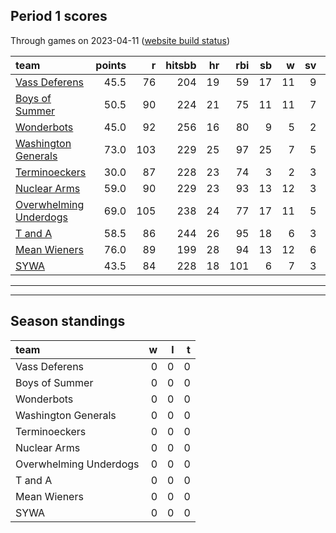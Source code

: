 

## Period 1 scores

Through games on 2023-04-11 ([website build status](https://github.com/brian-bot/pl-site/actions))


|team                   | points|   r| hitsbb| hr| rbi| sb|  w| sv|  so|   era|  whip|
|:----------------------|------:|---:|------:|--:|---:|--:|--:|--:|---:|-----:|-----:|
|[Vass Deferens](./vassdeferens)|   45.5|  76|    204| 19|  59| 17| 11|  9| 104| 4.500| 1.134|
|[Boys of Summer](./boysofsummer)|   50.5|  90|    224| 21|  75| 11| 11|  7| 141| 4.884| 1.310|
|[Wonderbots](./wonderbots)|   45.0|  92|    256| 16|  80|  9|  5|  2| 129| 4.309| 1.249|
|[Washington Generals](./washingtongenerals)|   73.0| 103|    229| 25|  97| 25|  7|  5| 135| 3.590| 1.305|
|[Terminoeckers](./terminoeckers)|   30.0|  87|    228| 23|  74|  3|  2|  3| 135| 5.503| 1.582|
|[Nuclear Arms](./nucleararms)|   59.0|  90|    229| 23|  93| 13| 12|  3| 131| 4.035| 1.288|
|[Overwhelming Underdogs](./overwhelmingunderdogs)|   69.0| 105|    238| 24|  77| 17| 11|  5| 114| 3.549| 1.234|
|[T and A](./tanda)     |   58.5|  86|    244| 26|  95| 18|  6|  3| 132| 3.799| 1.410|
|[Mean Wieners](./meanwieners)|   76.0|  89|    199| 28|  94| 13| 12|  6| 147| 3.025| 1.123|
|[SYWA](./sywa)         |   43.5|  84|    228| 18| 101|  6|  7|  3| 145| 4.706| 1.386|

* * *
* * *

## Season standings


|team                   |  w|  l|  t|
|:----------------------|--:|--:|--:|
|Vass Deferens          |  0|  0|  0|
|Boys of Summer         |  0|  0|  0|
|Wonderbots             |  0|  0|  0|
|Washington Generals    |  0|  0|  0|
|Terminoeckers          |  0|  0|  0|
|Nuclear Arms           |  0|  0|  0|
|Overwhelming Underdogs |  0|  0|  0|
|T and A                |  0|  0|  0|
|Mean Wieners           |  0|  0|  0|
|SYWA                   |  0|  0|  0|


